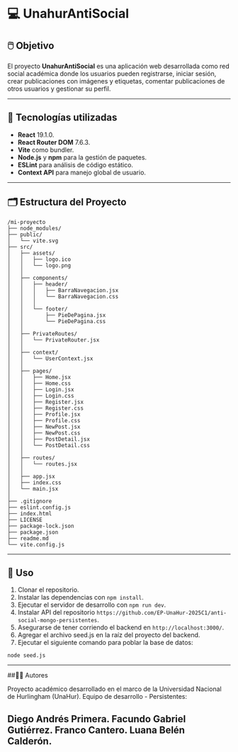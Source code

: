 # 💻 UnahurAntiSocial

## 🖱️ Objetivo

El proyecto **UnahurAntiSocial** es una aplicación web desarrollada como red social académica donde los usuarios pueden registrarse, iniciar sesión, crear publicaciones con imágenes y etiquetas, comentar publicaciones de otros usuarios y gestionar su perfil.

---

## 💾 Tecnologías utilizadas

- **React** 19.1.0.
- **React Router DOM** 7.6.3.
- **Vite** como bundler.
- **Node.js** y **npm** para la gestión de paquetes.
- **ESLint** para análisis de código estático.
- **Context API** para manejo global de usuario.

---

## 🗂️ Estructura del Proyecto

```
/mi-proyecto
├── node_modules/
├── public/
│   └── vite.svg
├── src/
│   ├── assets/
│   │   ├── logo.ico
│   │   └── logo.png
│   │
│   ├── components/
│   │   ├── header/
│   │   │   ├── BarraNavegacion.jsx
│   │   │   └── BarraNavegacion.css
│   │   │
│   │   └── footer/
│   │       ├── PieDePagina.jsx
│   │       └── PieDePagina.css
│   │
│   ├── PrivateRoutes/
│   │   └── PrivateRouter.jsx
│   │
│   ├── context/
│   │   └── UserContext.jsx
│   │
│   ├── pages/
│   │   ├── Home.jsx
│   │   ├── Home.css
│   │   ├── Login.jsx
│   │   ├── Login.css
│   │   ├── Register.jsx
│   │   ├── Register.css
│   │   ├── Profile.jsx
│   │   ├── Profile.css
│   │   ├── NewPost.jsx
│   │   ├── NewPost.css
│   │   ├── PostDetail.jsx
│   │   └── PostDetail.css
│   │
│   ├── routes/
│   │   └── routes.jsx
│   │
│   ├── app.jsx
│   ├── index.css
│   └── main.jsx
│
├── .gitignore
├── eslint.config.js
├── index.html
├── LICENSE
├── package-lock.json
├── package.json
├── readme.md
└── vite.config.js
```
---

## 🚀 Uso

1. Clonar el repositorio.
2. Instalar las dependencias con `npm install`.
3. Ejecutar el servidor de desarrollo con `npm run dev`.
4. Instalar API del repositorio `https://github.com/EP-UnaHur-2025C1/anti-social-mongo-persistentes`.
5. Asegurarse de tener corriendo el backend en `http://localhost:3000/`.
6. Agregar el archivo seed.js en la raíz del proyecto del backend.
7. Ejecutar el siguiente comando para poblar la base de datos:

```
node seed.js
```
---
##🧑‍💻 Autores

Proyecto académico desarrollado en el marco de la Universidad Nacional de Hurlingham (UnaHur). Equipo de desarrollo - Persistentes:

Diego Andrés Primera.
Facundo Gabriel Gutiérrez.
Franco Cantero.
Luana Belén Calderón.
---
